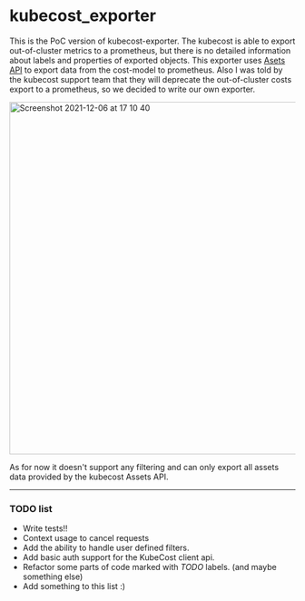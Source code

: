 # kubecost_exporter

This is the PoC version of kubecost-exporter. The kubecost is able to export out-of-cluster metrics to a prometheus, but there is no detailed information about labels and properties of exported objects. This exporter uses [Asets API](https://github.com/kubecost/docs/blob/master/assets.md) to export data from the cost-model to prometheus. 
Also I was told by the kubecost support team that they will deprecate the out-of-cluster costs export to a prometheus, so we decided to write our own exporter.

<img width="621" alt="Screenshot 2021-12-06 at 17 10 40" src="https://user-images.githubusercontent.com/3328394/144870829-9496cd3a-bff0-4af6-965f-e7c3beb06931.png">


As for now it doesn't support any filtering and can only export all assets data provided by the kubecost Assets API. 

---
### TODO list
- Write tests!!
- Context usage to cancel requests
- Add the ability to handle user defined filters. 
- Add basic auth support for the KubeCost client api.
- Refactor some parts of code marked with _TODO_ labels. (and maybe something else)
- Add something to this list :)
